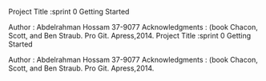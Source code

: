 Project Title :sprint 0
Getting Started

Author : Abdelrahman Hossam 37-9077
Acknowledgments : (book Chacon, Scott, and Ben Straub. Pro Git. Apress,2014.
Project Title :sprint 0
Getting Started

Author : Abdelrahman Hossam 37-9077
Acknowledgments : (book Chacon, Scott, and Ben Straub. Pro Git. Apress,2014.
